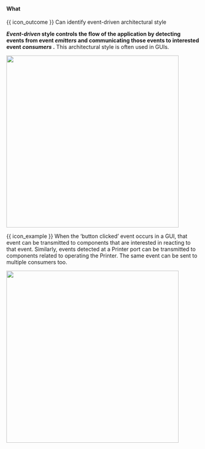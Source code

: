 <div id="title">

#### What

</div>

<span id="prereqs"></span>

<span id="outcomes">{{ icon_outcome }} Can identify event-driven architectural style</span>

<div id="body">

**_Event-driven_ style controls the flow of the application by detecting <tooltip content="An event is a notable occurrence that happens inside or outside the software, such as the user clicking a button, a timer running out, minimizing a window, etc.">events</tooltip> from event _emitters_ and communicating those events to interested event _consumers_ .** This architectural style is often used in GUIs.

<img src="{{baseUrl}}/architecture/architecturalStyles/eventDriven/what/images/eventDriven.png" width="450" />
 
<tip-box> 

{{ icon_example }} When the ‘button clicked’ event occurs in a GUI, that event can be transmitted to components that are interested in reacting to that event. Similarly, events detected at a Printer port can be transmitted to components related to operating the Printer. The same event can be sent to multiple consumers too.

<img src="{{baseUrl}}/architecture/architecturalStyles/eventDriven/what/images/eventDrivenExamples.png" width="450" />

</tip-box> 

</div>

<div id="extras">
</div>